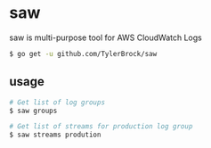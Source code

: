 saw
====

saw is multi-purpose tool for AWS CloudWatch Logs

```sh
$ go get -u github.com/TylerBrock/saw
```

## usage

```sh
# Get list of log groups
$ saw groups

# Get list of streams for production log group
$ saw streams prodution
```
